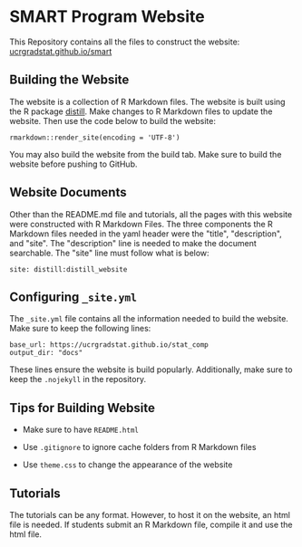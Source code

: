 # SMART Program Website

This Repository contains all the files to construct the website: [ucrgradstat.github.io/smart](https://ucrgradstat.github.io/smart)

## Building the Website

The website is a collection of R Markdown files. The website is built using the R package [distill](https://rstudio.github.io/distill/). Make changes to R Markdown files to update the website. Then use the code below to build the website:

```
rmarkdown::render_site(encoding = 'UTF-8')
```

You may also build the website from the build tab. Make sure to build the website before pushing to GitHub.

## Website Documents

Other than the README.md file and tutorials, all the pages with this website were constructed with R Markdown Files.  The three components the R Markdown files needed in the yaml header were the "title", "description", and "site". The "description" line is needed to make the document searchable. The "site" line must follow what is below:

```
site: distill:distill_website
```

## Configuring `_site.yml`

The `_site.yml` file contains all the information needed to build the website. Make sure to keep the following lines:

```
base_url: https://ucrgradstat.github.io/stat_comp
output_dir: "docs"
```
These lines ensure the website is build popularly. Additionally, make sure to keep the `.nojekyll` in the repository.


## Tips for Building Website 

- Make sure to have `README.html`

- Use `.gitignore` to ignore cache folders from R Markdown files

- Use `theme.css` to change the appearance of the website

## Tutorials

The tutorials can be any format. However, to host it on the website, an html file is needed. If students submit an R Markdown file, compile it and use the html file.



